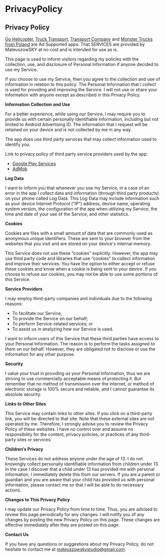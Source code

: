# PrivacyPolicy

<!DOCTYPE html>
<html>
	<head>
		<meta charset='utf-8'>
		<meta name='viewport' content='width=device-width'>
		<link rel="stylesheet" type="text/css" href="styles.css">
	</head>
	<body>
		<div id="container">
			<h2>Privacy Policy</h2> 
			<p> 
			<a href="https://play.google.com/store/apps/details?id=com.MateuszowSKY.GoHelicopter" target="_blank">Go Helicopter</a>,
			<a href="https://play.google.com/store/apps/details?id=com.MateuszowSKY.TruckTransport" target="_blank">Truck Transport</a>,
			<a href="https://play.google.com/store/apps/details?id=com.MateuszowSKY.TransportCompany" target="_blank">Transport Company</a> and 
			<a href="https://play.google.com/store/apps/details?id=com.MateuszowSKY.MonsterTrucksfromPoland" target="_blank">Monster Trucks from Poland</a>
			are Ad Supported apps. That SERVICES are provided by MateuszowSKY at no cost and is intended for use as is.</p> 
			<p>This page is used to inform visitors regarding my policies with the collection, use, and disclosure of Personal Information if anyone decided to use my Service.</p> 
			<p>If you choose to use my Service, then you agree to the collection and use of information in relation to this policy. The Personal Information that I collect is used for providing and improving the Service. I will not use or share your information with anyone except as described in this Privacy Policy.</p> 
			<p><strong>Information Collection and Use</strong></p> 
			<p>For a better experience, while using our Service, I may require you to provide us with certain personally identifiable information, including but not limited to Android Advertising ID. The information that I request will be retained on your device and is not collected by me in any way.</p> 
			<p>The app does use third party services that may collect information used to identify you.</p> 
			<div><p>Link to privacy policy of third party service providers used by the app:</p> 
				<ul>
					<li><a href="https://www.google.com/policies/privacy/" target="_blank">Google Play Services</a></li>
					<li><a href="https://support.google.com/admob/answer/6128543?hl=en&ref_topic=2745287" target="_blank">AdMob</a></li>
				</ul>
			</div> 
			<p><strong>Log Data</strong></p> 
			<p> I want to inform you that whenever you use my Service, in a case of an error in the app I collect data and information (through third party products) on your phone called Log Data. This Log Data may include information such as your device Internet Protocol (“IP”) address, device name, operating system version, the configuration of the app when utilizing my Service, the time and date of your use of the Service, and other statistics.</p> 
			<p><strong>Cookies</strong></p> 
			<p>Cookies are files with a small amount of data that are commonly used as anonymous unique identifiers. These are sent to your browser from the websites that you visit and are stored on your device's internal memory.</p> 
			<p>This Service does not use these “cookies” explicitly. However, the app may use third party code and libraries that use “cookies” to collect information and improve their services. You have the option to either accept or refuse these cookies and know when a cookie is being sent to your device. If you choose to refuse our cookies, you may not be able to use some portions of this Service.</p> 
			<p><strong>Service Providers</strong></p> 
			<p> I may employ third-party companies and individuals due to the following reasons:</p> 
			<ul>
				<li>To facilitate our Service;</li> 
				<li>To provide the Service on our behalf;</li> 
				<li>To perform Service-related services; or</li> 
				<li>To assist us in analyzing how our Service is used.</li>
			</ul> 
			<p> I want to inform users of this Service that these third parties have access to your Personal Information. The reason is to perform the tasks assigned to them on our behalf. However, they are obligated not to disclose or use the information for any other purpose.</p>
			<p><strong>Security</strong></p> 
			<p> I value your trust in providing us your Personal Information, thus we are striving to use commercially acceptable means of protecting it. But remember that no method of transmission over the internet, or method of electronic storage is 100% secure and reliable, and I cannot guarantee its absolute security.</p> 
			<p><strong>Links to Other Sites</strong></p> 
			<p>This Service may contain links to other sites. If you click on a third-party link, you will be directed to that site. Note that these external sites are not operated by me. Therefore, I strongly advise you to review the Privacy Policy of these websites. I have no control over and assume no responsibility for the content, privacy policies, or practices of any third-party sites or services.</p> 
			<p><strong>Children’s Privacy</strong></p> 
			<p>These Services do not address anyone under the age of 13. I do not knowingly collect personally identifiable information from children under 13. In the case I discover that a child under 13 has provided me with personal information, I immediately delete this from our servers. If you are a parent or guardian and you are aware that your child has provided us with personal information, please contact me so that I will be able to do necessary actions.</p> 
			<p><strong>Changes to This Privacy Policy</strong></p> 
			<p> I may update our Privacy Policy from time to time. Thus, you are advised to review this page periodically for any changes. I will notify you of any changes by posting the new Privacy Policy on this page. These changes are effective immediately after they are posted on this page.</p> 
			<p><strong>Contact Us</strong></p> 
			<p>If you have any questions or suggestions about my Privacy Policy, do not hesitate to contact me at 
				<a href="mailto:mateuszowskystudio@gmail.com">mateuszowskystudio@gmail.com</a>.
			</p>
		</div>
	</body>
</html>
  
